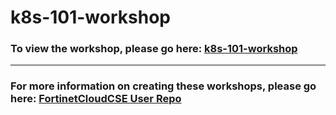 <h1>k8s-101-workshop</h1><h3>To view the workshop, please go here: <a href="https://fortinetcloudcse.github.io/k8s-101-workshop/">k8s-101-workshop</a></h3><hr><h3>For more information on creating these workshops, please go here: <a href="https://fortinetcloudcse.github.io/UserRepo/">FortinetCloudCSE User Repo</a></h3>